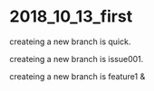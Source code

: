 # 2018_10_13_first
createing a new branch is quick.

createing a new branch is issue001.

createing a new branch is feature1 &
